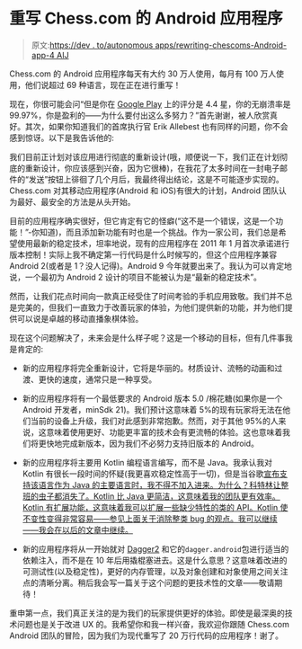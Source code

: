 # 重写 Chess.com 的 Android 应用程序

> 原文:[https://dev . to/autonomous apps/rewriting-chescoms-Android-app-4 AIJ](https://dev.to/autonomousapps/rewriting-chesscoms-android-app-4aij)

Chess.com 的 Android 应用程序每天有大约 30 万人使用，每月有 100 万人使用，他们说超过 69 种语言，现在正在进行重写！

现在，你很可能会问“但是你在 [Google Play](https://play.google.com/store/apps/details?id=com.chess) 上的评分是 4.4 星，你的无崩溃率是 99.97%，你是盈利的——为什么要付出这么多努力？”首先谢谢，被人欣赏真好。其次，如果你知道我们的首席执行官 Erik Allebest 也有同样的问题，你不会感到惊讶。以下是我告诉他的:

我们目前正计划对该应用进行彻底的重新设计(哦，顺便说一下，我们正在计划彻底的重新设计，你应该感到兴奋，因为它很棒)，在我花了太多时间在一封电子邮件的“发送”按钮上徘徊了几个月后，我最终得出结论，这是不可能逐步实现的。Chess.com 对其移动应用程序(Android 和 iOS)有很大的计划，Android 团队认为最好、最安全的方法是从头开始。

目前的应用程序确实很好，但它肯定有它的怪癖(“这不是一个错误，这是一个功能！”-你知道)，而且添加新功能有时也是一个挑战。作为一家公司，我们总是希望使用最新的稳定技术，坦率地说，现有的应用程序在 2011 年 1 月首次承诺进行版本控制！实际上我不确定第一行代码是什么时候写的，但这个应用程序兼容 Android 2(或者是 1？没人记得)。Android 9 今年就要出来了。我认为可以肯定地说，一个最初为 Android 2 设计的项目不能被认为是“最新的稳定技术”。

然而，让我们花点时间向一款真正经受住了时间考验的手机应用致敬。我们并不总是完美的，但我们一直致力于改善玩家的体验，为他们提供新的功能，并为他们提供可以说是卓越的移动直播象棋体验。

现在这个问题解决了，未来会是什么样子呢？这是一个移动的目标，但有几件事我是肯定的:

*   新的应用程序将完全重新设计，它将是华丽的。材质设计、流畅的动画和过渡、更快的速度，通常只是一种享受。

*   新的应用程序将有一个最低要求的 Android 版本 5.0 /棉花糖(如果你是一个 Android 开发者，minSdk 21)。我们预计这意味着 5%的现有玩家将无法在他们当前的设备上升级，我们对此感到非常抱歉。然而，对于其他 95%的人来说，这意味着使用更好、功能更丰富的技术会有更流畅的体验。这也意味着我们将更快地完成新版本，因为我们不必努力支持旧版本的 Android。

*   新的应用程序将主要用 Kotlin 编程语言编写，而不是 Java。我承认我对 Kotlin 有很长一段时间的怀疑(我更喜欢稳定性高于一切)，但是当谷歌[宣布支持该语言作为 Java 的主要语言时，我不得不加入进来。为什么？科特林让整班的虫子都消失了。Kotlin 比 Java 更简洁，这意味着我的团队更有效率。Kotlin 有扩展功能，这意味着我可以扩展一些缺少特性的类的 API。Kotlin 使不变性变得非常容易——参见上面关于消除整类 bug 的观点。我可以继续——我会在以后的文章中继续。](https://youtu.be/fPzxfeDJDzY)

*   新的应用程序将从一开始就对 [Dagger2](https://google.github.io/dagger/) 和它的`dagger.android`包进行适当的依赖注入，而不是在 10 年后用撬棍塞进去。这是什么意思？这意味着改进的可测试性(以及稳定性)，更好的内存管理，以及对象创建和对象使用之间关注点的清晰分离。稍后我会写一篇关于这个问题的更技术性的文章——敬请期待！

重申第一点，我们真正关注的是为我们的玩家提供更好的体验。即使是最深奥的技术问题也是关于改进 UX 的。我希望你和我一样兴奋，我欢迎你跟随 Chess.com Android 团队的冒险，因为我们为现代重写了 20 万行代码的应用程序！谢了。